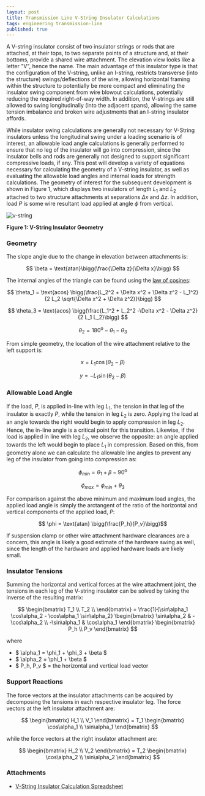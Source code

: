 ```yaml
---
layout: post
title: Transmission Line V-String Insulator Calculations
tags: engineering transmission-line
published: true
---
```


A V-string insulator consist of two insulator strings or rods that are attached, at their tops, to two separate points of a structure and, at their bottoms, provide a shared wire attachment. The elevation view looks like a letter "V", hence the name. The main advantage of this insulator type is that the configuration of the V-string, unlike an I-string, restricts transverse (into the structure) swings/deflections of the wire, allowing horizontal framing within the structure to potentially be more compact and eliminating the insulator swing component from wire blowout calculations, potentially reducing the required right-of-way width. In addition, the V-strings are still allowed to swing longitudinally (into the adjacent spans), allowing the same tension imbalance and broken wire adjustments that an I-string insulator affords.

While insulator swing calculations are generally not necessary for V-String insulators unless the longitudinal swing under a loading scenario is of interest, an allowable load angle calculations is generally performed to ensure that no leg of the insulator will go into compression, since the insulator bells and rods are generally not designed to support significant compressive loads, if any. This post will develop a variety of equations necessary for calculating the geometry of a V-string insulator, as well as evaluating the allowable load angles and internal loads for strength calculations. The geometry of interest for the subsequent development is shown in Figure 1, which displays two insulators of length $L_1$ and $L_2$ attached to two structure attachments at separations $\Delta x$ and $\Delta z$. In addition, load $P$ is some wire resultant load applied at angle $\phi$ from vertical.

![v-string](https://user-images.githubusercontent.com/23442063/133932936-39502247-37f4-4c32-90f8-6eec619d0ff9.png)

**Figure 1: V-String Insulator Geometry**

<!--excerpt-->

### Geometry

The slope angle due to the change in elevation between attachments is:

$$ \beta = \text{atan}\bigg(\frac{\Delta z}{\Delta x}\bigg) $$

The internal angles of the triangle can be found using the <a href="https://en.wikipedia.org/wiki/Law_of_cosines">law of cosines</a>:

$$ \theta_1 = \text{acos} \bigg(\frac{L_2^2 + \Delta x^2 + \Delta z^2 - L_1^2}{2 L_2 \sqrt{\Delta x^2 + \Delta z^2}}\bigg) $$

$$ \theta_3 = \text{acos} \bigg(\frac{L_1^2 + L_2^2 -\Delta x^2 - \Delta z^2}{2 L_1 L_2}\bigg) $$

$$ \theta_2 = 180^{\text{o}} - \theta_1 - \theta_3 $$

From simple geometry, the location of the wire attachment relative to the left support is:

$$ x = L_1\cos(\theta_2 - \beta) $$

$$ y = -L_1\sin(\theta_2 - \beta) $$

### Allowable Load Angle

If the load, $P$, is applied in-line with leg $L_1$, the tension in that leg of the insulator is exactly $P$, while the tension in leg $L_2$ is zero. Applying the load at an angle towards the right would begin to apply compression in leg $L_2$. Hence, the in-line angle is a critical point for this transition. Likewise, if the load is applied in line with leg $L_2$, we observe the opposite: an angle applied towards the left would begin to place $L_1$ in compression. Based on this, from geometry alone we can calculate the allowable line angles to prevent any leg of the insulator from going into compression as:

$$ \phi_{min} = \theta_1 + \beta - 90^\text{o} $$

$$ \phi_{max} = \phi_{min} + \theta_3 $$

For comparison against the above minimum and maximum load angles, the applied load angle is simply the arctangent of the ratio of the horizontal and vertical components of the applied load, $P$:

$$ \phi = \text{atan} \bigg(\frac{P_h}{P_v}\bigg)$$

If suspension clamp or other wire attachment hardware clearances are a concern, this angle is likely a good estimate of the hardware swing as well, since the length of the hardware and applied hardware loads are likely small.

### Insulator Tensions

Summing the horizontal and vertical forces at the wire attachment joint, the tensions in each leg of the V-string insulator can be solved by taking the inverse of the resulting matrix:

$$
\begin{bmatrix}
T_1 \\
T_2 \\
\end{bmatrix} =
\frac{1}{\sin\alpha_1 \cos\alpha_2 - \cos\alpha_1 \sin\alpha_2}
\begin{bmatrix}
\sin\alpha_2 &  -\cos\alpha_2 \\
-\sin\alpha_1 & \cos\alpha_1
\end{bmatrix}
\begin{bmatrix}
P_h \\
P_v
\end{bmatrix}
$$

where

* $ \alpha_1 = \phi_1 + \phi_3 + \beta $
* $ \alpha_2 = \phi_1 + \beta $
* $ P_h, P_v $ = the horizontal and vertical load vector

### Support Reactions

The force vectors at the insulator attachments can be acquired by decomposing the tensions in each respective insulator leg. The force vectors at the left insulator attachment are:

$$
\begin{bmatrix}
H_1 \\
V_1
\end{bmatrix} = T_1
\begin{bmatrix}
\cos\alpha_1 \\
\sin\alpha_1
\end{bmatrix}
$$

while the force vectors at the right insulator attachment are:

$$
\begin{bmatrix}
H_2 \\
V_2
\end{bmatrix} = T_2
\begin{bmatrix}
\cos\alpha_2 \\
\sin\alpha_2
\end{bmatrix}
$$

### Attachments

* [V-String Insulator Calculation Spreadsheet](https://docs.google.com/spreadsheets/d/1Z0AhDh9kc47aPcn963ZkrzOnlAIJjOKBbfTyiBObxiI/edit?usp=sharing)
